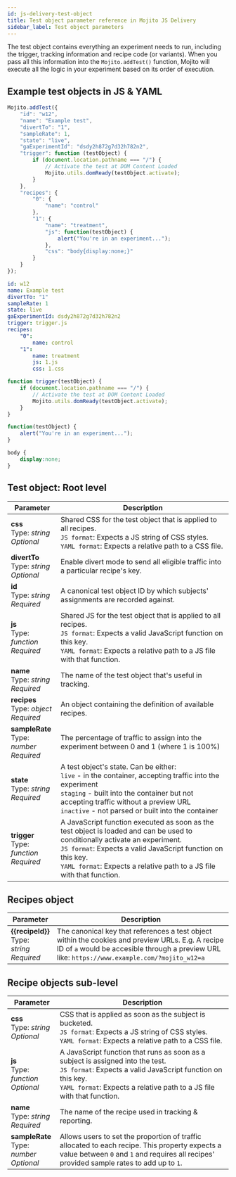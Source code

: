 ```yaml
---
id: js-delivery-test-object
title: Test object parameter reference in Mojito JS Delivery
sidebar_label: Test object parameters
---
```


The test object contains everything an experiment needs to run, including the trigger, tracking information and recipe code (or variants). When you pass all this information into the ```Mojito.addTest()``` function, Mojito will execute all the logic in your experiment based on its order of execution.

## Example test objects in JS & YAML

<!--DOCUSAURUS_CODE_TABS-->
<!--JavaScript-->
```js
Mojito.addTest({
    "id": "w12",
    "name": "Example test",
    "divertTo": "1",
    "sampleRate": 1,
    "state": "live",
    "gaExperimentId": "dsdy2h872g7d32h782n2",
    "trigger": function (testObject) {
        if (document.location.pathname === "/") {
            // Activate the test at DOM Content Loaded
            Mojito.utils.domReady(testObject.activate);
        }
    },
    "recipes": {
        "0": {
            "name": "control"
        },
        "1": {
            "name": "treatment",
            "js": function(testObject) {
                alert("You're in an experiment...");
            },
            "css": "body{display:none;}"
        }
    }
});
```

<!--YAML-->
```yml
id: w12
name: Example test
divertTo: "1"
sampleRate: 1
state: live
gaExperimentId: dsdy2h872g7d32h782n2
trigger: trigger.js
recipes:
    "0":
        name: control
    "1":
        name: treatment
        js: 1.js
        css: 1.css
```

<!--YAML trigger.js-->
```js
function trigger(testObject) {
    if (document.location.pathname === "/") {
        // Activate the test at DOM Content Loaded
        Mojito.utils.domReady(testObject.activate);
    }
}
```

<!--YAML 1.js-->
```js
function(testObject) {
    alert("You're in an experiment...");
}
```

<!--YAML 1.css-->
```css
body {
    display:none;
}
```
<!--END_DOCUSAURUS_CODE_TABS-->


## Test object: Root level

Parameter | Description
--|--
**css** <br> Type: *string* <br> *Optional* | Shared CSS for the test object that is applied to all recipes. <br>`JS format`: Expects a JS string of CSS styles. <br>`YAML format`: Expects a relative path to a CSS file.
**divertTo** <br> Type: *string* <br> *Optional* | Enable divert mode to send all eligible traffic into a particular recipe's key.
**id** <br> Type: *string* <br> *Required* | A canonical test object ID by which subjects' assignments are recorded against. 
**js** <br> Type: *function* <br> *Required* | Shared JS for the test object that is applied to all recipes. <br>`JS format`: Expects a valid JavaScript function on this key. <br>`YAML format`: Expects a relative path to a JS file with that function.
**name** <br> Type: *string* <br> *Required* | The name of the test object that's useful in tracking.
**recipes** <br> Type: *object* <br> *Required* | An object containing the definition of available recipes.
**sampleRate** <br> Type: *number* <br> *Required* | The percentage of traffic to assign into the experiment between 0 and 1 (where 1 is 100%)
**state** <br> Type: *string* <br> *Required* | A test object's state. Can be either: <br> `live` - in the container, accepting traffic into the experiment <br>`staging` - built into the container but not accepting traffic without a preview URL <br>`inactive` - not parsed or built into the container
**trigger** <br> Type: *function* <br> *Required* | A JavaScript function executed as soon as the test object is loaded and can be used to conditionally activate an experiment. <br>`JS format`: Expects a valid JavaScript function on this key. <br>`YAML format`: Expects a relative path to a JS file with that function.

## Recipes object

Parameter | Description
--|--
**{{recipeId}}** <br> Type: *string* <br> *Required* | The canonical key that references a test object within the cookies and preview URLs. E.g. A recipe ID of `a` would be accesible through a preview URL like: `https://www.example.com/?mojito_w12=a`

## Recipe objects sub-level

Parameter | Description
--|--
**css** <br> Type: *string* <br> *Optional* | CSS that is applied as soon as the subject is bucketed. <br>`JS format`: Expects a JS string of CSS styles. <br>`YAML format`: Expects a relative path to a CSS file.
**js** <br> Type: *function* <br> *Optional* | A JavaScript function that runs as soon as a subject is assigned into the test. <br>`JS format`: Expects a valid JavaScript function on this key. <br>`YAML format`: Expects a relative path to a JS file with that function.
**name** <br> Type: *string* <br> *Required* | The name of the recipe used in tracking & reporting.
**sampleRate** <br> Type: *number* <br> *Optional* | Allows users to set the proportion of traffic allocated to each recipe. This property expects a value between `0` and `1` and requires all recipes' provided sample rates to add up to `1`.

